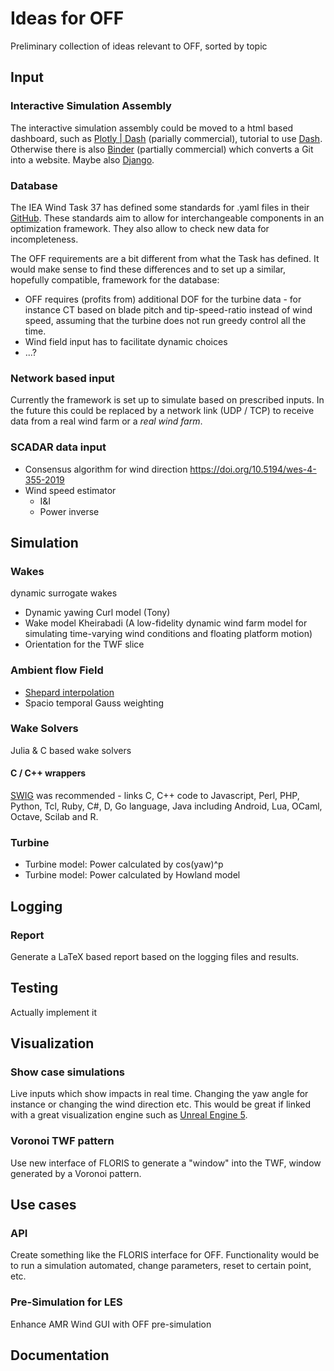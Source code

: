 # Ideas for OFF
Preliminary collection of ideas relevant to OFF, sorted by topic

## Input
### Interactive Simulation Assembly
The interactive simulation assembly could be moved to a html based dashboard, such as
[Plotly | Dash](https://dash.gallery/Portal/) (parially commercial), tutorial to use
[Dash](https://realpython.com/python-dash/). Otherwise there is also [Binder](https://mybinder.org)
(partially commercial) which converts a Git into a website. Maybe also [Django](https://www.djangoproject.com/start/overview/).

### Database
The IEA Wind Task 37 has defined some standards for .yaml files in their [GitHub](https://github.com/IEAWindTask37/windIO).
These standards aim to allow for interchangeable components in an optimization framework. They also allow to check new
data for incompleteness.

The OFF requirements are a bit different from what the Task has defined. It would make sense to find these differences
and to set up a similar, hopefully compatible, framework for the database:
- OFF requires (profits from) additional DOF for the turbine data - for instance CT based on blade pitch and tip-speed-ratio
instead of wind speed, assuming that the turbine does not run greedy control all the time.
- Wind field input has to facilitate dynamic choices
- ...?

### Network based input
Currently the framework is set up to simulate based on prescribed inputs. In the future this could be replaced by a
network link (UDP / TCP) to receive data from a real wind farm or a *real wind farm*.

### SCADAR data input
- Consensus algorithm for wind direction https://doi.org/10.5194/wes-4-355-2019
- Wind speed estimator
  - I\&I
  - Power inverse

## Simulation

### Wakes
dynamic surrogate wakes
- Dynamic yawing Curl model (Tony)
- Wake model Kheirabadi (A low-fidelity dynamic wind farm model for simulating time-varying wind conditions and floating platform motion)
- Orientation for the TWF slice

### Ambient flow Field
- [Shepard interpolation](https://en.wikipedia.org/wiki/Inverse_distance_weighting)
- Spacio temporal Gauss weighting

### Wake Solvers
Julia & C based wake solvers
#### C / C++ wrappers
[SWIG](https://swig.org) was recommended - links C, C++ code to Javascript, Perl, PHP, Python, Tcl, Ruby, C#, D, Go language, Java including Android, Lua, OCaml, Octave, Scilab and R.

### Turbine
- Turbine model: Power calculated by cos(yaw)^p
- Turbine model: Power calculated by Howland model

## Logging
### Report
Generate a LaTeX based report based on the logging files and results.

## Testing
Actually implement it
## Visualization
### Show case simulations
Live inputs which show impacts in real time. Changing the yaw angle for instance or changing the wind direction etc.
This would be great if linked with a great visualization engine such as [Unreal Engine 5](https://www.unrealengine.com).

### Voronoi TWF pattern
Use new interface of FLORIS to generate a "window" into the TWF, window
generated by a Voronoi pattern.

## Use cases
### API
Create something like the FLORIS interface for OFF. Functionality would be to
run a simulation automated, change parameters, reset to  certain point, etc.

### Pre-Simulation for LES
Enhance AMR Wind GUI with OFF pre-simulation

## Documentation
